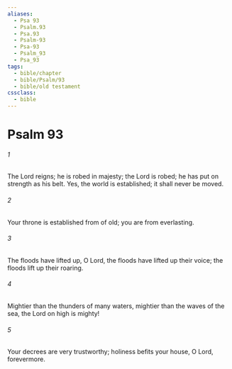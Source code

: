 ```yaml
---
aliases:
  - Psa 93
  - Psalm.93
  - Psa.93
  - Psalm-93
  - Psa-93
  - Psalm_93
  - Psa_93
tags:
  - bible/chapter
  - bible/Psalm/93
  - bible/old testament
cssclass:
  - bible
---
```


# Psalm 93

###### 1
The Lord reigns; he is robed in majesty; the Lord is robed; he has put on strength as his belt. Yes, the world is established; it shall never be moved.
###### 2
Your throne is established from of old; you are from everlasting.
###### 3
The floods have lifted up, O Lord, the floods have lifted up their voice; the floods lift up their roaring.
###### 4
Mightier than the thunders of many waters, mightier than the waves of the sea, the Lord on high is mighty!
###### 5
Your decrees are very trustworthy; holiness befits your house, O Lord, forevermore.


